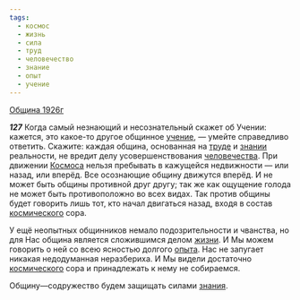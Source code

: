```yaml
---
tags:
  - космос
  - жизнь
  - сила
  - труд
  - человечество
  - знание
  - опыт
  - учение
---
```


[Община 1926г](/agni/1926)

___127___
Когда самый незнающий и несознательный скажет об Учении: кажется, это какое-то другое общинное [учение](/tag/#учение), — умейте справедливо ответить. Скажите: каждая община, основанная на [труде](/tag/#труд) и [знании](/tag/#знание) реальности, не вредит делу усовершенствования [человечества](/tag/#человечество). При движении [Космоса](/tag/#космос) нельзя пребывать в кажущейся недвижности — или назад, или вперёд. Все осознающие общину движутся вперёд. И не может быть общины противной друг другу; так же как ощущение голода не может быть противоположно во всех видах. Так против общины будет говорить лишь тот, кто начал двигаться назад, входя в состав [космического](/tag/#космос) сора.   

У ещё неопытных общинников немало подозрительности и чванства, но для Нас община является сложившимся делом [жизни](/tag/#жизнь). И Мы можем говорить о ней со всею ясностью долгого [опыта](/tag/#опыт). Нас не запугает никакая недодуманная неразбериха. И Мы видели достаточно [космического](/tag/#космос) сора и принадлежать к нему не собираемся.   

Общину—содружество будем защищать силами [знания](/tag/#знание).   

